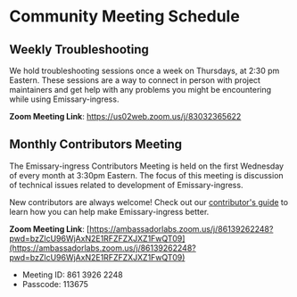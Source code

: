 # Community Meeting Schedule

## Weekly Troubleshooting

We hold troubleshooting sessions once a week on Thursdays, at 2:30 pm Eastern.  These sessions are a way to connect in person with project maintainers and get help with any problems you might be encountering while using Emissary-ingress.

**Zoom Meeting Link**: https://us02web.zoom.us/j/83032365622


## Monthly Contributors Meeting

The Emissary-ingress Contributors Meeting is held on the first Wednesday of every month at 3:30pm Eastern.  The focus of this meeting is discussion of technical issues related to development of Emissary-ingress.

New contributors are always welcome! Check out our [contributor's guide](https://github.com/emissary-ingress/emissary/blob/master/DEVELOPING.md) to learn how you can help make Emissary-ingress better.

**Zoom Meeting Link**: [https://ambassadorlabs.zoom.us/j/86139262248?pwd=bzZlcU96WjAxN2E1RFZFZXJXZ1FwQT09](https://ambassadorlabs.zoom.us/j/86139262248?pwd=bzZlcU96WjAxN2E1RFZFZXJXZ1FwQT09)
- Meeting ID: 861 3926 2248
- Passcode: 113675
